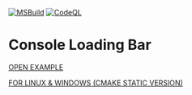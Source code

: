 [![MSBuild](https://github.com/Sharkbyteprojects/consoleLoadingBar-win/actions/workflows/msbuild.yml/badge.svg)](https://github.com/Sharkbyteprojects/consoleLoadingBar-win/actions/workflows/msbuild.yml) [![CodeQL](https://github.com/Sharkbyteprojects/consoleLoadingBar-win/actions/workflows/codeql.yml/badge.svg)](https://github.com/Sharkbyteprojects/consoleLoadingBar-win/actions/workflows/codeql.yml)
# Console Loading Bar 

[OPEN EXAMPLE](https://github.com/Sharkbyteprojects/consoleLoadingBar-win/blob/master/consoleLoadingBar/consoleLoadingBar.cpp)

[FOR LINUX & WINDOWS (CMAKE STATIC VERSION)](https://github.com/Sharkbyteprojects/consoleLoadingbar/)

